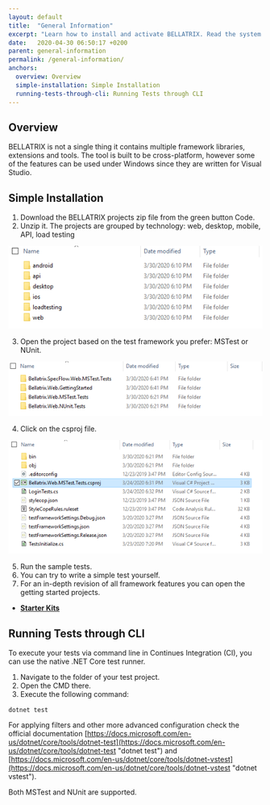 ```yaml
---
layout: default
title:  "General Information"
excerpt: "Learn how to install and activate BELLATRIX. Read the system requirements."
date:   2020-04-30 06:50:17 +0200
parent: general-information
permalink: /general-information/
anchors:
  overview: Overview
  simple-installation: Simple Installation
  running-tests-through-cli: Running Tests through CLI
---
```

Overview
--------
BELLATRIX is not a single thing it contains multiple framework libraries, extensions and tools. The tool is built to be cross-platform, however some of the features can be used under Windows since they are written for Visual Studio.

Simple Installation
------------------
1. Download the BELLATRIX projects zip file from the green button Code.
2. Unzip it. The projects are grouped by technology: web, desktop, mobile, API, load testing

![Grouping By Technology](images/projects-grouping-by-technology.png)

3. Open the project based on the test framework you prefer: MSTest or NUnit.

![Grouping By Test Framework](images/projects-templates-grouping-by-test-framework.png)

4. Click on the csproj file.

![Open csproj](images/open-csproj.png)

5. Run the sample tests.
6. You can try to write a simple test yourself.
7. For an in-depth revision of all framework features you can open the getting started projects.

- [**Starter Kits**](how-to-use-starter-kits.md)

Running Tests through CLI
--------------------------
 To execute your tests via command line in Continues Integration (CI), you can use the native .NET Core test runner.
1. Navigate to the folder of your test project.
2. Open the CMD there.
3. Execute the following command:

```
dotnet test
```
For applying filters and other more advanced configuration check the official documentation [https://docs.microsoft.com/en-us/dotnet/core/tools/dotnet-test](https://docs.microsoft.com/en-us/dotnet/core/tools/dotnet-test "dotnet test") and [https://docs.microsoft.com/en-us/dotnet/core/tools/dotnet-vstest](https://docs.microsoft.com/en-us/dotnet/core/tools/dotnet-vstest "dotnet vstest").

Both MSTest and NUnit are supported.
